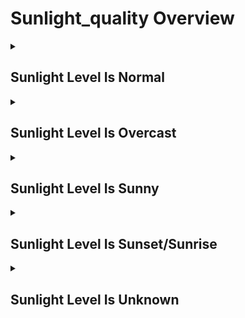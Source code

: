 # Sunlight_quality Overview

<details>
<summary><h2>Sunlight Level Is Normal</h2></summary>


<h3>🔵 Label Name:</h3>
<code>sunlight_level_is_normal</code>


<h3>📖 Definition:</h3>
Does the video feature regular daylight with balanced brightness?

<details>
<summary><h4> Question (Definition)</h4></summary>

</details>

<details>
<summary><h4> Alternative Question</h4></summary>

- Is the scene illuminated by natural daylight that is neither too intense nor too diffused?

- Does the shot depict normal outdoor lighting conditions?

- Is the sunlight soft and natural without being overly bright or cloudy?

- Is the lighting in the video evenly balanced with no strong highlights or shadows?

- Does the scene feature natural daylight without extreme contrast?

- Is the daylight in the video neutral and well-balanced?

- Is the outdoor lighting in the scene clear and natural?

- Does the video have natural daylight that does not appear too strong or weak?

</details>

<details>
<summary><h4> Prompt (Definition)</h4></summary>

- The video features regular daylight with balanced brightness.

</details>

<details>
<summary><h4> Alternative Prompt</h4></summary>

- A video with natural, well-balanced daylight.

- A scene illuminated by neutral, evenly distributed daylight.

- A shot featuring clear daylight without extreme contrasts.

- A video where outdoor lighting appears natural and neutral.

- A sequence showing daylight that is neither too harsh nor too soft.

- A video with natural light that is clear and evenly lit.

- A shot where the outdoor lighting feels natural and normal.

- A scene where daylight is present without noticeable extremes.

</details>

<h4>🟢 Positive:</h4>
<code>self.lighting_setup.sunlight_level == 'normal'</code>

<h4>🔴 Negative:</h4>
<code>self.lighting_setup.sunlight_level != 'normal'</code>

</details>

<details>
<summary><h2>Sunlight Level Is Overcast</h2></summary>


<h3>🔵 Label Name:</h3>
<code>sunlight_level_is_overcast</code>


<h3>📖 Definition:</h3>
Does the video feature diffused light from cloudy skies without direct sunlight?

<details>
<summary><h4> Question (Definition)</h4></summary>

</details>

<details>
<summary><h4> Alternative Question</h4></summary>

- Is the scene lit by soft, diffused light from overcast skies?

- Does the video show an absence of strong sunlight due to clouds?

- Is the lighting evenly distributed with minimal shadows and highlights?

- Does the shot appear to be taken on a cloudy or overcast day?

- Is the outdoor brightness low and lacking strong contrasts?

- Does the video have a soft, natural lighting due to an overcast sky?

- Is the scene characterized by muted, even lighting without harsh shadows?

- Does the shot have a neutral, diffused lighting due to cloud cover?

</details>

<details>
<summary><h4> Prompt (Definition)</h4></summary>

- The video features diffused light from cloudy skies without direct sunlight.

</details>

<details>
<summary><h4> Alternative Prompt</h4></summary>

- A video illuminated by soft, overcast lighting.

- A shot where cloud cover diffuses the natural light.

- A scene featuring gentle, even lighting without harsh shadows.

- A video where the lighting is consistent due to an overcast sky.

- A sequence where the absence of strong sunlight creates a muted look.

- A shot where outdoor lighting is natural but subdued.

- A video where the sky is overcast, resulting in soft lighting.

- A scene lit by cloudy, diffused light that lacks harsh brightness.

</details>

<h4>🟢 Positive:</h4>
<code>self.lighting_setup.sunlight_level == 'overcast'</code>

<h4>🔴 Negative:</h4>
<code>self.lighting_setup.sunlight_level != 'overcast'</code>

</details>

<details>
<summary><h2>Sunlight Level Is Sunny</h2></summary>


<h3>🔵 Label Name:</h3>
<code>sunlight_level_is_sunny</code>


<h3>📖 Definition:</h3>
Does the video feature bright, direct sunlight with strong intensity?

<details>
<summary><h4> Question (Definition)</h4></summary>

</details>

<details>
<summary><h4> Alternative Question</h4></summary>

- Is the scene characterized by strong sunlight and high contrast?

- Does the video show harsh, bright outdoor lighting?

- Is the lighting intense with strong shadows and highlights?

- Does the shot contain direct sunlight with clear, sharp lighting?

- Is the outdoor brightness notably strong and high in contrast?

- Does the sunlight create sharp shadows and bright highlights?

- Is the lighting in the video strong and direct, typical of sunny weather?

- Does the scene have a high-exposure look due to strong sunlight?

</details>

<details>
<summary><h4> Prompt (Definition)</h4></summary>

- The video features bright, direct sunlight with strong intensity.

</details>

<details>
<summary><h4> Alternative Prompt</h4></summary>

- A video characterized by strong sunlight and deep shadows.

- A shot featuring direct sunlight with high brightness.

- A scene illuminated by intense, high-contrast sunlight.

- A video with harsh outdoor lighting conditions.

- A sequence where bright sunlight defines the lighting style.

- A shot where natural lighting is powerful and direct.

- A video where high exposure and bright highlights dominate.

- A scene showing a strong, sunlit environment with clear contrast.

</details>

<h4>🟢 Positive:</h4>
<code>self.lighting_setup.sunlight_level == 'sunny'</code>

<h4>🔴 Negative:</h4>
<code>self.lighting_setup.sunlight_level != 'sunny'</code>

</details>

<details>
<summary><h2>Sunlight Level Is Sunset/Sunrise</h2></summary>


<h3>🔵 Label Name:</h3>
<code>sunlight_level_is_sunset_sunrise</code>


<h3>📖 Definition:</h3>
Does the video feature warm, golden tones from the sun at dawn or dusk?

<details>
<summary><h4> Question (Definition)</h4></summary>

</details>

<details>
<summary><h4> Alternative Question</h4></summary>

- Is the scene illuminated by soft, golden sunlight typical of sunrise or sunset?

- Does the video have a warm, orange glow from the sun?

- Is the lighting in the shot characteristic of early morning or late evening?

- Does the video feature the sun low in the sky with long shadows?

- Is the outdoor lighting rich in warm hues and soft highlights?

- Does the scene showcase dramatic, warm lighting from the rising or setting sun?

- Is the shot filled with golden-hour lighting, creating a warm atmosphere?

- Does the video emphasize the time of day with warm, directional sunlight?

</details>

<details>
<summary><h4> Prompt (Definition)</h4></summary>

- The video features warm, golden tones from the sun at dawn or dusk.

</details>

<details>
<summary><h4> Alternative Prompt</h4></summary>

- A video illuminated by the golden light of sunrise or sunset.

- A shot featuring warm, directional sunlight during golden hour.

- A sequence with the sun low in the sky, casting long shadows.

- A video where rich, warm hues define the natural lighting.

- A shot where golden tones create a soft, atmospheric look.

- A video capturing the warm, natural light of sunrise or sunset.

- A sequence where the warm, low-angle sun defines the lighting.

- A shot bathed in golden-hour lighting, emphasizing warm tones.

</details>

<h4>🟢 Positive:</h4>
<code>self.lighting_setup.sunlight_level == 'sunset_sunrise'</code>

<h4>🔴 Negative:</h4>
<code>self.lighting_setup.sunlight_level != 'sunset_sunrise'</code>

</details>

<details>
<summary><h2>Sunlight Level Is Unknown</h2></summary>


<h3>🔵 Label Name:</h3>
<code>sunlight_level_is_unknown</code>


<h3>📖 Definition:</h3>
Is the sunlight condition in the video unclear or not applicable?

<details>
<summary><h4> Question (Definition)</h4></summary>

</details>

<details>
<summary><h4> Alternative Question</h4></summary>

- Is it difficult to determine the sunlight level in this scene?

- Does the video take place in an environment where sunlight is irrelevant?

- Is the setting indoors or in a space where sunlight is not a factor?

- Is there no discernible sunlight influencing the scene?

- Does the lighting in the shot not match common outdoor conditions?

- Is the video’s lighting ambiguous in terms of natural sunlight?

- Does the scene lack enough visual cues to assess sunlight levels?

- Is the sunlight condition indeterminate due to the environment?

</details>

<details>
<summary><h4> Prompt (Definition)</h4></summary>

- The sunlight condition in the video is unclear or not applicable.

</details>

<details>
<summary><h4> Alternative Prompt</h4></summary>

- A video where sunlight presence cannot be determined.

- A shot where natural lighting conditions are ambiguous.

- A scene that does not rely on direct or indirect sunlight.

- A video where sunlight exposure is not a defining factor.

- A sequence where the lighting does not indicate an outdoor setting.

- A shot where the natural light condition remains uncertain.

- A video where the sunlight level is unknown or irrelevant.

- A scene where sunlight does not visibly affect the lighting.

</details>

<h4>🟢 Positive:</h4>
<code>self.lighting_setup.sunlight_level == 'unknown'</code>

<h4>🔴 Negative:</h4>
<code>self.lighting_setup.sunlight_level != 'unknown'</code>

</details>
